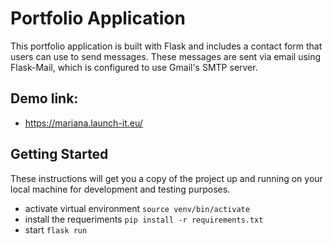 # Portfolio Application

This portfolio application is built with Flask and includes a contact form that users can use to send messages. These messages are sent via email using Flask-Mail, which is configured to use Gmail's SMTP server.

## Demo link:

* https://mariana.launch-it.eu/
 
## Getting Started
These instructions will get you a copy of the project up and running on your local machine for development and testing purposes.

* activate virtual environment ```source venv/bin/activate```
* install the requeriments ```pip install -r requirements.txt```
* start ```flask run```




